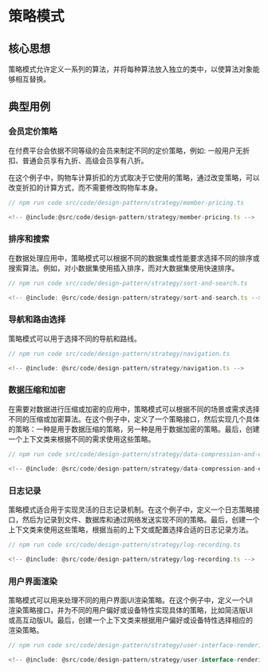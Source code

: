 # 策略模式

## 核心思想

策略模式允许定义一系列的算法，并将每种算法放入独立的类中，以使算法对象能够相互替换。

## 典型用例

### 会员定价策略

在付费平台会依据不同等级的会员来制定不同的定价策略，例如: 一般用户无折扣、普通会员享有九折、高级会员享有八折。

在这个例子中，购物车计算折扣的方式取决于它使用的策略，通过改变策略，可以改变折扣的计算方式，而不需要修改购物车本身。

```ts
// npm run code src/code/design-pattern/strategy/member-pricing.ts

<!-- @include:@src/code/design-pattern/strategy/member-pricing.ts -->
```

### 排序和搜索

在数据处理应用中，策略模式可以根据不同的数据集或性能要求选择不同的排序或搜索算法。例如，对小数据集使用插入排序，而对大数据集使用快速排序。 

```ts
// npm run code src/code/design-pattern/strategy/sort-and-search.ts

<!-- @include: @src/code/design-pattern/strategy/sort-and-search.ts -->
```

### 导航和路由选择

策略模式可以用于选择不同的导航和路线。

```ts
// npm run code src/code/design-pattern/strategy/navigation.ts

<!-- @include: @src/code/design-pattern/strategy/navigation.ts -->
```

### 数据压缩和加密

在需要对数据进行压缩或加密的应用中，策略模式可以根据不同的场景或需求选择不同的压缩或加密算法。在这个例子中，定义了一个策略接口，然后实现几个具体的策略：一种是用于数据压缩的策略，另一种是用于数据加密的策略。最后，创建一个上下文类来根据不同的需求使用这些策略。

```ts
// npm run code src/code/design-pattern/strategy/data-compression-and-encryption.ts

<!-- @include: @src/code/design-pattern/strategy/data-compression-and-encryption.ts -->
```

### 日志记录

策略模式适合用于实现灵活的日志记录机制。在这个例子中，定义一个日志策略接口，然后为记录到文件、数据库和通过网络发送实现不同的策略。最后，创建一个上下文类来使用这些策略，根据当前的上下文或配置选择合适的日志记录方法。

```ts
// npm run code src/code/design-pattern/strategy/log-recording.ts

<!-- @include: @src/code/design-pattern/strategy/log-recording.ts -->
```

### 用户界面渲染

策略模式可以用来处理不同的用户界面UI渲染策略。在这个例子中，定义一个UI渲染策略接口，并为不同的用户偏好或设备特性实现具体的策略，比如简洁版UI或高互动版UI。最后，创建一个上下文类来根据用户偏好或设备特性选择相应的渲染策略。

```ts
// npm run code src/code/design-pattern/strategy/user-interface-rendering.ts

<!-- @include: @src/code/design-pattern/strategy/user-interface-rendering.ts -->
```